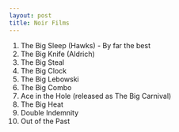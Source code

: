 ```yaml
---
layout: post
title: Noir Films
---
```


1. The Big Sleep (Hawks) - By far the best
2. The Big Knife (Aldrich)
3. The Big Steal
4. The Big Clock
5. The Big Lebowski
6. The Big Combo
7. Ace in the Hole (released as The Big Carnival)
8. The Big Heat
9. Double Indemnity
10. Out of the Past


